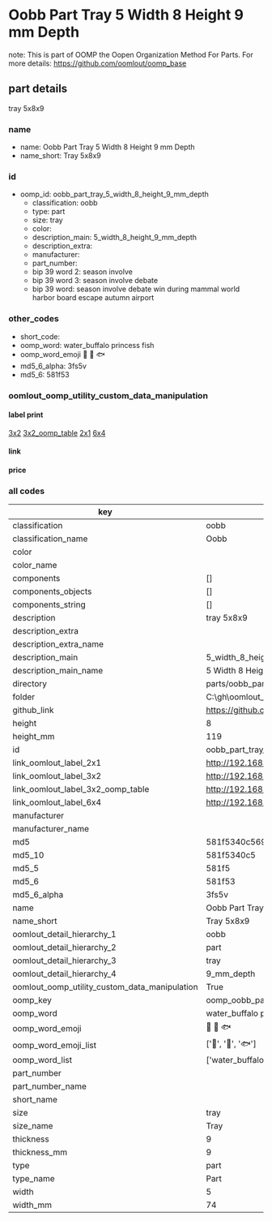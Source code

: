 # Oobb Part Tray 5 Width 8 Height 9 mm Depth  

note: This is part of OOMP the Oopen Organization Method For Parts. For more details: https://github.com/oomlout/oomp_base

##  part details
  



tray 5x8x9



### name
* name: Oobb Part Tray 5 Width 8 Height 9 mm Depth
* name_short: Tray 5x8x9 
### id
* oomp_id: oobb_part_tray_5_width_8_height_9_mm_depth
  * classification: oobb
  * type: part
  * size: tray
  * color: 
  * description_main: 5_width_8_height_9_mm_depth
  * description_extra: 
  * manufacturer: 
  * part_number: 
  * bip 39 word 2: season involve
  * bip 39 word 3: season involve debate
  * bip 39 word: season involve debate win during mammal world harbor board escape autumn airport

### other_codes
* short_code: 
* oomp_word: water_buffalo princess fish
* oomp_word_emoji :water_buffalo: :princess: :fish:
* md5_6_alpha: 3fs5v
* md5_6: 581f53






### oomlout_oomp_utility_custom_data_manipulation
#### label print
[3x2](http://192.168.1.245:1112/?label=oomp%203fs5v)
[3x2_oomp_table](http://192.168.1.108:1112/?label=oomp%203fs5v)
[2x1](http://192.168.1.242:1112/?label=oomp%203fs5v)
[6x4](http://192.168.1.55:1112/?label=oomp%203fs5v)    

#### link

                              

#### price







### all codes 
| key | value |  
| --- | --- |  
| classification | oobb |  
| classification_name | Oobb |  
| color |  |  
| color_name |  |  
| components | [] |  
| components_objects | [] |  
| components_string | [] |  
| description | tray 5x8x9 |  
| description_extra |  |  
| description_extra_name |  |  
| description_main | 5_width_8_height_9_mm_depth |  
| description_main_name | 5 Width 8 Height 9 mm Depth |  
| directory | parts/oobb_part_tray_5_width_8_height_9_mm_depth |  
| folder | C:\gh\oomlout_oobb_version_4_generated_parts\parts\oobb_part_tray_5_width_8_height_9_mm_depth |  
| github_link | https://github.com/oomlout/oomlout_oomp_part_src/tree/main/parts/oobb_part_tray_5_width_8_height_9_mm_depth |  
| height | 8 |  
| height_mm | 119 |  
| id | oobb_part_tray_5_width_8_height_9_mm_depth |  
| link_oomlout_label_2x1 | http://192.168.1.242:1112/?label=oomp%203fs5v |  
| link_oomlout_label_3x2 | http://192.168.1.245:1112/?label=oomp%203fs5v |  
| link_oomlout_label_3x2_oomp_table | http://192.168.1.108:1112/?label=oomp%203fs5v |  
| link_oomlout_label_6x4 | http://192.168.1.55:1112/?label=oomp%203fs5v |  
| manufacturer |  |  
| manufacturer_name |  |  
| md5 | 581f5340c5691fb61aa21fb4709d8e11 |  
| md5_10 | 581f5340c5 |  
| md5_5 | 581f5 |  
| md5_6 | 581f53 |  
| md5_6_alpha | 3fs5v |  
| name | Oobb Part Tray 5 Width 8 Height 9 mm Depth |  
| name_short | Tray 5x8x9  |  
| oomlout_detail_hierarchy_1 | oobb |  
| oomlout_detail_hierarchy_2 | part |  
| oomlout_detail_hierarchy_3 | tray |  
| oomlout_detail_hierarchy_4 | 9_mm_depth |  
| oomlout_oomp_utility_custom_data_manipulation | True |  
| oomp_key | oomp_oobb_part_tray_5_width_8_height_9_mm_depth |  
| oomp_word | water_buffalo princess fish |  
| oomp_word_emoji | :water_buffalo: :princess: :fish: |  
| oomp_word_emoji_list | [':water_buffalo:', ':princess:', ':fish:'] |  
| oomp_word_list | ['water_buffalo', 'princess', 'fish'] |  
| part_number |  |  
| part_number_name |  |  
| short_name |  |  
| size | tray |  
| size_name | Tray |  
| thickness | 9 |  
| thickness_mm | 9 |  
| type | part |  
| type_name | Part |  
| width | 5 |  
| width_mm | 74 |  
